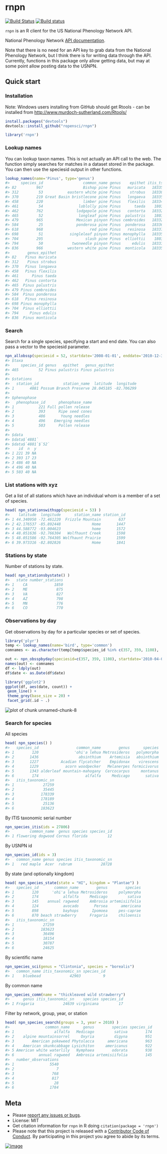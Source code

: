 rnpn
========



[![Build Status](https://api.travis-ci.org/ropensci/rnpn.png)](https://travis-ci.org/ropensci/rnpn)
[![Build status](https://ci.appveyor.com/api/projects/status/es65utr5jmfmcsrg/branch/master)](https://ci.appveyor.com/project/sckott/rnpn/branch/master)

`rnpn` is an R client for the US National Phenology Network API.

National Phenology Network [API documentation](https://docs.google.com/document/d/1yNjupricKOAXn6tY1sI7-EwkcfwdGUZ7lxYv7fcPjO8/edit?hl=en_US).

Note that there is no need for an API key to grab data from the National Phenology Network, but I think there is for writing data through the API. Currently, functions in this package only allow getting data, but may at some point allow posting data to the USNPN.

## Quick start

### Installation

Note: Windows users installing from GitHub should get Rtools - can be installed from http://www.murdoch-sutherland.com/Rtools/


```r
install.packages("devtools")
devtools::install_github("ropensci/rnpn")
```


```r
library('rnpn')
```

### Lookup names

You can lookup taxon names. This is not actually an API call to the web. The function simply searches for matches in a dataset stored in the package. You can then use the speciesid output in other functions.


```r
lookup_names(name='Pinus', type='genus')
#>     species_id                  common_name genus    epithet itis_tsn
#> 82         967                  Bishop pine Pinus   muricata   183359
#> 312         53           eastern white pine Pinus    strobus   183385
#> 370        219 Great Basin bristlecone pine Pinus   longaeva   183352
#> 458        220                  limber pine Pinus   flexilis   183343
#> 461         54                loblolly pine Pinus      taeda    18037
#> 462        762               lodgepole pine Pinus   contorta   183327
#> 465         52                longleaf pine Pinus  palustris    18038
#> 479        965               Mexican pinyon Pinus cembroides   183321
#> 584         25               ponderosa pine Pinus  ponderosa   183365
#> 618        968                     red pine Pinus   resinosa   183375
#> 698         51            singleleaf pinyon Pinus monophylla   183353
#> 704        295                   slash pine Pinus  elliottii    18036
#> 794         50             twoneedle pinyon Pinus     edulis   183336
#> 836        966           western white pine Pinus  monticola   183356
#>        genus_epithet
#> 82    Pinus muricata
#> 312    Pinus strobus
#> 370   Pinus longaeva
#> 458   Pinus flexilis
#> 461      Pinus taeda
#> 462   Pinus contorta
#> 465  Pinus palustris
#> 479 Pinus cembroides
#> 584  Pinus ponderosa
#> 618   Pinus resinosa
#> 698 Pinus monophylla
#> 704  Pinus elliottii
#> 794     Pinus edulis
#> 836  Pinus monticola
```

### Search

Search for a single species, specifying a start and end date. You can also pass a vector to the speciesid parameter.


```r
npn_allobssp(speciesid = 52, startdate='2008-01-01', enddate='2010-12-31')
#> $taxa
#>     species_id genus   epithet   genus_epithet
#> 465         52 Pinus palustris Pinus palustris
#> 
#> $stations
#>   station_id           station_name  latitude  longitude
#> 1       4881 Possum Branch Preserve 28.045185 -82.706299
#> 
#> $phenophase
#>   phenophase_id      phenophase_name
#> 1           221 Full pollen release 
#> 2           393      Ripe seed cones
#> 3           486       Young needles 
#> 4           496    Emerging needles 
#> 5           503      Pollen release 
#> 
#> $data
#> $data$`4881`
#> $data$`4881`$`52`
#>    id  n  y
#> 1 221 39 NA
#> 2 393 17 23
#> 3 486 40 NA
#> 4 496 40 NA
#> 5 503 40 NA
```

### List stations with xyz

Get a list of all stations which have an individual whom is a member of a set of species.


```r
head( npn_stationswithspp(speciesid = 53) )
#>    latitude  longitude      station_name station_id
#> 1 44.340950 -72.461220  Frizzle Mountain        637
#> 2 42.176537 -85.892448              Home       1447
#> 3 44.588772 -93.004623              home       1572
#> 4 48.051636 -92.766304   Wolfhaunt Creek       1598
#> 5 48.051586 -92.764305 Wolfhaunt Prairie       1599
#> 6 39.973316 -82.802826              Home       1841
```

### Stations by state

Number of stations by state.


```r
head( npn_stationsbystate() )
#>   state number_stations
#> 1    CA            1850
#> 2    ME             875
#> 3    VA             827
#> 4    AZ             798
#> 5    MN             776
#> 6    CO             770
```

### Observations by day

Get observations by day for a particular species or set of species.


```r
library('plyr')
temp <- lookup_names(name='bird', type='common')
comnames <- as.character(temp[temp$species_id %in% c(357, 359, 1108), 'common_name'])

out <- npn_obsspbyday(speciesid=c(357, 359, 1108), startdate='2010-04-01', enddate='2013-09-31')
names(out) <- comnames
df <- ldply(out)
df$date <- as.Date(df$date)

library('ggplot2')
ggplot(df, aes(date, count)) +
 geom_line() +
 theme_grey(base_size = 20) +
 facet_grid(.id ~ .)
```

![plot of chunk unnamed-chunk-8](inst/img/unnamed-chunk-8-1.png)

### Search for species

All species


```r
head( npn_species() )
#>   species_id                 common_name        genus      species
#> 1        120                'ohi'a lehua Metrosideros   polymorpha
#> 2       1436                  absinthium    Artemisia   absinthium
#> 3       1227          Acadian flycatcher    Empidonax    virescens
#> 4       1229            acorn woodpecker   Melanerpes formicivorus
#> 5       1343 alderleaf mountain-mahogany  Cercocarpus     montanus
#> 6        174                     alfalfa     Medicago       sativa
#>   itis_taxonomic_sn
#> 1             27259
#> 2             35445
#> 3            178339
#> 4            178189
#> 5             25136
#> 6            183623
```

By ITIS taxonomic serial number


```r
npn_species_itis(ids = 27806)
#>         common_name  genus species species_id
#> 1 flowering dogwood Cornus florida         12
```

By USNPN id


```r
npn_species_id(ids = 3)
#>   common_name genus species itis_taxonomic_sn
#> 1   red maple  Acer  rubrum             28728
```

By state (and optionally kingdom)


```r
head( npn_species_state(state = "HI", kingdom = "Plantae") )
#>   species_id       common_name        genus        species
#> 1        120      'ohi'a lehua Metrosideros     polymorpha
#> 2        174           alfalfa     Medicago         sativa
#> 3        145    annual ragweed     Ambrosia artemisiifolia
#> 4        124           avocado       Persea      americana
#> 5        898           bayhops      Ipomoea     pes-caprae
#> 6        870 beach strawberry      Fragaria     chiloensis
#>   itis_taxonomic_sn
#> 1             27259
#> 2            183623
#> 3             36496
#> 4             18154
#> 5             30787
#> 6             24625
```

By scientific name


```r
npn_species_sci(genus = "Clintonia", species = "borealis")
#>   common_name itis_taxonomic_sn species_id
#> 1    bluebead             42903          9
```

By common name


```r
npn_species_comm(name = "thickleaved wild strawberry")
#>      genus itis_taxonomic_sn    species species_id
#> 1 Fragaria             24639 virginiana         17
```

Filter by network, group, year, or station


```r
head( npn_species_search(groups = 3, year = 2010) )
#>                common_name      genus        species species_id
#> 1                  alfalfa   Medicago         sativa        174
#> 2    alpine mountainsorrel     Oxyria         digyna        951
#> 3        American pokeweed Phytolacca      americana        963
#> 4    American skunkcabbage Lysichiton     americanus        922
#> 5 American white waterlily   Nymphaea        odorata        938
#> 6           annual ragweed   Ambrosia artemisiifolia        145
#>   number_observations
#> 1                5540
#> 2                   7
#> 3                 768
#> 4                 817
#> 5                  28
#> 6                1784
```

## Meta

* Please [report any issues or bugs](https://github.com/ropensci/rnpn/issues).
* License: MIT
* Get citation information for `rnpn` in R doing `citation(package = 'rnpn')`
* Please note that this project is released with a [Contributor Code of Conduct](CONDUCT.md). By participating in this project you agree to abide by its terms.

[![image](http://ropensci.org/public_images/github_footer.png)](http://ropensci.org)
